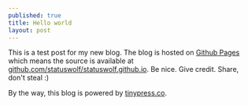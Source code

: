 ```yaml
---
published: true
title: Hello world
layout: post
---
```

This is a test post for my new blog. The blog is hosted on [Github Pages](http://pages.github.com/) which means the source is available at [github.com/statuswolf/statuswolf.github.io](http://github.com/statuswolf/statuswolf.github.io). Be nice. Give credit. Share, don't steal :)

By the way, this blog is powered by [tinypress.co](https://tinypress.co).